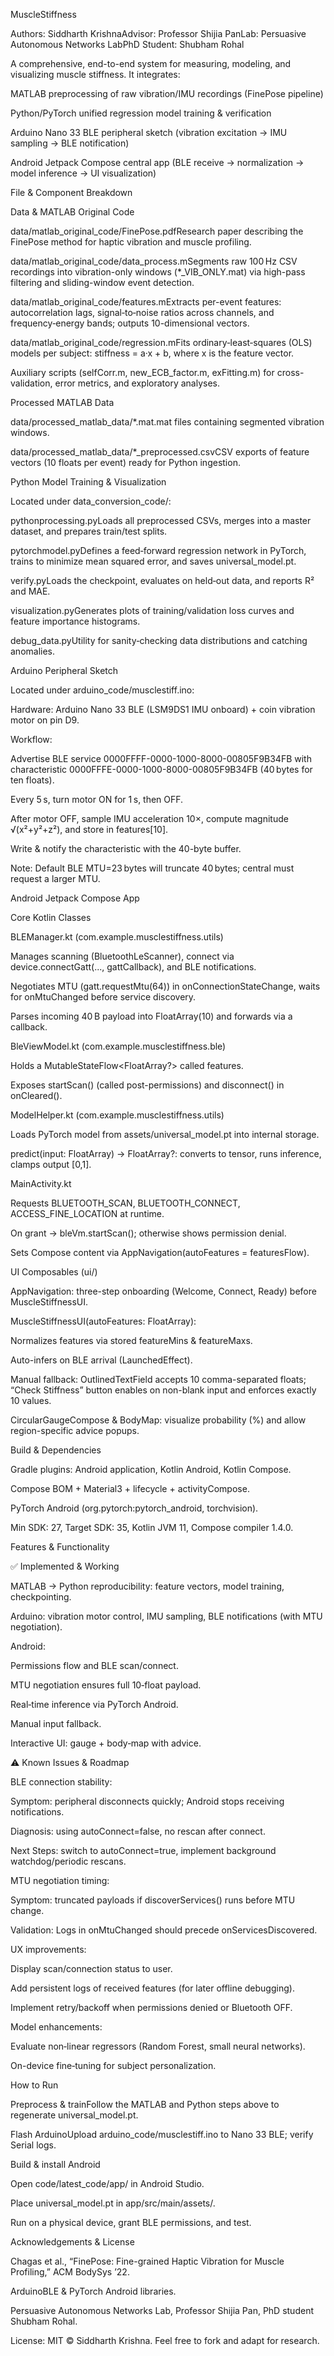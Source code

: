MuscleStiffness

Authors: Siddharth KrishnaAdvisor: Professor Shijia PanLab: Persuasive Autonomous Networks LabPhD Student: Shubham Rohal

A comprehensive, end-to-end system for measuring, modeling, and visualizing muscle stiffness. It integrates:

MATLAB preprocessing of raw vibration/IMU recordings (FinePose pipeline)

Python/PyTorch unified regression model training & verification

Arduino Nano 33 BLE peripheral sketch (vibration excitation → IMU sampling → BLE notification)

Android Jetpack Compose central app (BLE receive → normalization → model inference → UI visualization)

File & Component Breakdown

Data & MATLAB Original Code

data/matlab_original_code/FinePose.pdfResearch paper describing the FinePose method for haptic vibration and muscle profiling.

data/matlab_original_code/data_process.mSegments raw 100 Hz CSV recordings into vibration-only windows (*_VIB_ONLY.mat) via high-pass filtering and sliding-window event detection.

data/matlab_original_code/features.mExtracts per-event features: autocorrelation lags, signal‑to‑noise ratios across channels, and frequency‑energy bands; outputs 10-dimensional vectors.

data/matlab_original_code/regression.mFits ordinary‐least‐squares (OLS) models per subject: stiffness = a·x + b, where x is the feature vector.

Auxiliary scripts (selfCorr.m, new_ECB_factor.m, exFitting.m) for cross-validation, error metrics, and exploratory analyses.

Processed MATLAB Data

data/processed_matlab_data/*.mat.mat files containing segmented vibration windows.

data/processed_matlab_data/*_preprocessed.csvCSV exports of feature vectors (10 floats per event) ready for Python ingestion.

Python Model Training & Visualization

Located under data_conversion_code/:

pythonprocessing.pyLoads all preprocessed CSVs, merges into a master dataset, and prepares train/test splits.

pytorchmodel.pyDefines a feed‐forward regression network in PyTorch, trains to minimize mean squared error, and saves universal_model.pt.

verify.pyLoads the checkpoint, evaluates on held‑out data, and reports R² and MAE.

visualization.pyGenerates plots of training/validation loss curves and feature importance histograms.

debug_data.pyUtility for sanity‐checking data distributions and catching anomalies.

Arduino Peripheral Sketch

Located under arduino_code/musclestiff.ino:

Hardware: Arduino Nano 33 BLE (LSM9DS1 IMU onboard) + coin vibration motor on pin D9.

Workflow:

Advertise BLE service 0000FFFF-0000-1000-8000-00805F9B34FB with characteristic 0000FFFE-0000-1000-8000-00805F9B34FB (40 bytes for ten floats).

Every 5 s, turn motor ON for 1 s, then OFF.

After motor OFF, sample IMU acceleration 10×, compute magnitude √(x²+y²+z²), and store in features[10].

Write & notify the characteristic with the 40-byte buffer.

Note: Default BLE MTU=23 bytes will truncate 40 bytes; central must request a larger MTU.

Android Jetpack Compose App

Core Kotlin Classes

BLEManager.kt (com.example.musclestiffness.utils)

Manages scanning (BluetoothLeScanner), connect via device.connectGatt(..., gattCallback), and BLE notifications.

Negotiates MTU (gatt.requestMtu(64)) in onConnectionStateChange, waits for onMtuChanged before service discovery.

Parses incoming 40 B payload into FloatArray(10) and forwards via a callback.

BleViewModel.kt (com.example.musclestiffness.ble)

Holds a MutableStateFlow<FloatArray?> called features.

Exposes startScan() (called post-permissions) and disconnect() in onCleared().

ModelHelper.kt (com.example.musclestiffness.utils)

Loads PyTorch model from assets/universal_model.pt into internal storage.

predict(input: FloatArray) → FloatArray?: converts to tensor, runs inference, clamps output [0,1].

MainActivity.kt

Requests BLUETOOTH_SCAN, BLUETOOTH_CONNECT, ACCESS_FINE_LOCATION at runtime.

On grant → bleVm.startScan(); otherwise shows permission denial.

Sets Compose content via AppNavigation(autoFeatures = featuresFlow).

UI Composables (ui/)

AppNavigation: three-step onboarding (Welcome, Connect, Ready) before MuscleStiffnessUI.

MuscleStiffnessUI(autoFeatures: FloatArray):

Normalizes features via stored featureMins & featureMaxs.

Auto-infers on BLE arrival (LaunchedEffect).

Manual fallback: OutlinedTextField accepts 10 comma-separated floats; “Check Stiffness” button enables on non-blank input and enforces exactly 10 values.

CircularGaugeCompose & BodyMap: visualize probability (%) and allow region-specific advice popups.

Build & Dependencies

Gradle plugins: Android application, Kotlin Android, Kotlin Compose.

Compose BOM + Material3 + lifecycle + activityCompose.

PyTorch Android (org.pytorch:pytorch_android, torchvision).

Min SDK: 27, Target SDK: 35, Kotlin JVM 11, Compose compiler 1.4.0.

Features & Functionality

✅ Implemented & Working

MATLAB → Python reproducibility: feature vectors, model training, checkpointing.

Arduino: vibration motor control, IMU sampling, BLE notifications (with MTU negotiation).

Android:

Permissions flow and BLE scan/connect.

MTU negotiation ensures full 10‐float payload.

Real‐time inference via PyTorch Android.

Manual input fallback.

Interactive UI: gauge + body‐map with advice.

⚠️ Known Issues & Roadmap

BLE connection stability:

Symptom: peripheral disconnects quickly; Android stops receiving notifications.

Diagnosis: using autoConnect=false, no rescan after connect.

Next Steps: switch to autoConnect=true, implement background watchdog/periodic rescans.

MTU negotiation timing:

Symptom: truncated payloads if discoverServices() runs before MTU change.

Validation: Logs in onMtuChanged should precede onServicesDiscovered.

UX improvements:

Display scan/connection status to user.

Add persistent logs of received features (for later offline debugging).

Implement retry/backoff when permissions denied or Bluetooth OFF.

Model enhancements:

Evaluate non‐linear regressors (Random Forest, small neural networks).

On-device fine‐tuning for subject personalization.

How to Run

Preprocess & trainFollow the MATLAB and Python steps above to regenerate universal_model.pt.

Flash ArduinoUpload arduino_code/musclestiff.ino to Nano 33 BLE; verify Serial logs.

Build & install Android

Open code/latest_code/app/ in Android Studio.

Place universal_model.pt in app/src/main/assets/.

Run on a physical device, grant BLE permissions, and test.

Acknowledgements & License

Chagas et al., “FinePose: Fine-grained Haptic Vibration for Muscle Profiling,” ACM BodySys ’22.

ArduinoBLE & PyTorch Android libraries.

Persuasive Autonomous Networks Lab, Professor Shijia Pan, PhD student Shubham Rohal.

License: MIT © Siddharth Krishna. Feel free to fork and adapt for research.

